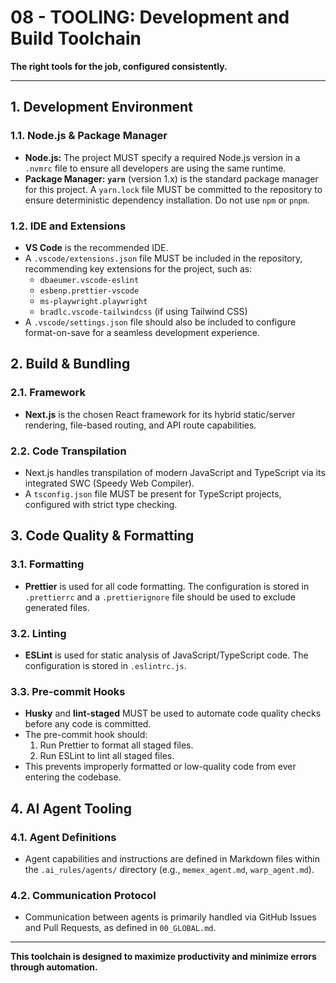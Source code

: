 # 08 - TOOLING: Development and Build Toolchain

**The right tools for the job, configured consistently.**

---

## 1. Development Environment

### 1.1. Node.js & Package Manager
- **Node.js:** The project MUST specify a required Node.js version in a `.nvmrc` file to ensure all developers are using the same runtime.
- **Package Manager:** **`yarn`** (version 1.x) is the standard package manager for this project. A `yarn.lock` file MUST be committed to the repository to ensure deterministic dependency installation. Do not use `npm` or `pnpm`.

### 1.2. IDE and Extensions
- **VS Code** is the recommended IDE.
- A `.vscode/extensions.json` file MUST be included in the repository, recommending key extensions for the project, such as:
  - `dbaeumer.vscode-eslint`
  - `esbenp.prettier-vscode`
  - `ms-playwright.playwright`
  - `bradlc.vscode-tailwindcss` (if using Tailwind CSS)
- A `.vscode/settings.json` file should also be included to configure format-on-save for a seamless development experience.

## 2. Build & Bundling

### 2.1. Framework
- **Next.js** is the chosen React framework for its hybrid static/server rendering, file-based routing, and API route capabilities.

### 2.2. Code Transpilation
- Next.js handles transpilation of modern JavaScript and TypeScript via its integrated SWC (Speedy Web Compiler).
- A `tsconfig.json` file MUST be present for TypeScript projects, configured with strict type checking.

## 3. Code Quality & Formatting

### 3.1. Formatting
- **Prettier** is used for all code formatting. The configuration is stored in `.prettierrc` and a `.prettierignore` file should be used to exclude generated files.

### 3.2. Linting
- **ESLint** is used for static analysis of JavaScript/TypeScript code. The configuration is stored in `.eslintrc.js`.

### 3.3. Pre-commit Hooks
- **Husky** and **lint-staged** MUST be used to automate code quality checks before any code is committed.
- The pre-commit hook should:
  1. Run Prettier to format all staged files.
  2. Run ESLint to lint all staged files.
- This prevents improperly formatted or low-quality code from ever entering the codebase.

## 4. AI Agent Tooling

### 4.1. Agent Definitions
- Agent capabilities and instructions are defined in Markdown files within the `.ai_rules/agents/` directory (e.g., `memex_agent.md`, `warp_agent.md`).

### 4.2. Communication Protocol
- Communication between agents is primarily handled via GitHub Issues and Pull Requests, as defined in `00_GLOBAL.md`.

---
**This toolchain is designed to maximize productivity and minimize errors through automation.**
